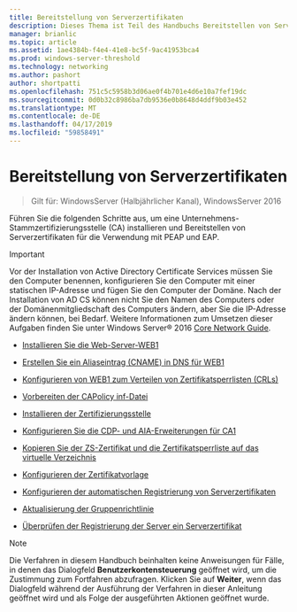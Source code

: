 ```yaml
---
title: Bereitstellung von Serverzertifikaten
description: Dieses Thema ist Teil des Handbuchs Bereitstellen von Serverzertifikaten für 802.1 X verkabelte und drahtlose Bereitstellungen
manager: brianlic
ms.topic: article
ms.assetid: 1ae4384b-f4e4-41e8-bc5f-9ac41953bca4
ms.prod: windows-server-threshold
ms.technology: networking
ms.author: pashort
author: shortpatti
ms.openlocfilehash: 751c5c5958b3d06ae0f4b701e4d6e10a7fef19dc
ms.sourcegitcommit: 0d0b32c8986ba7db9536e0b8648d4ddf9b03e452
ms.translationtype: MT
ms.contentlocale: de-DE
ms.lasthandoff: 04/17/2019
ms.locfileid: "59858491"
---
```

# <a name="server-certificate-deployment"></a>Bereitstellung von Serverzertifikaten

>Gilt für: WindowsServer (Halbjährlicher Kanal), WindowsServer 2016

Führen Sie die folgenden Schritte aus, um eine Unternehmens-Stammzertifizierungsstelle (CA) installieren und Bereitstellen von Serverzertifikaten für die Verwendung mit PEAP und EAP.  
  
> [!IMPORTANT]  
> Vor der Installation von Active Directory Certificate Services müssen Sie den Computer benennen, konfigurieren Sie den Computer mit einer statischen IP-Adresse und fügen Sie den Computer der Domäne. Nach der Installation von AD CS können nicht Sie den Namen des Computers oder der Domänenmitgliedschaft des Computers ändern, aber Sie die IP-Adresse ändern können, bei Bedarf. Weitere Informationen zum Umsetzen dieser Aufgaben finden Sie unter Windows Server&reg; 2016 [Core Network Guide](../../Core-Network-Guide.md).  

  
-   [Installieren Sie die Web-Server-WEB1](../../../core-network-guide/cncg/server-certs/Install-the-Web-Server-WEB1.md)  
  
-   [Erstellen Sie ein Aliaseintrag (CNAME) in DNS für WEB1](../../../core-network-guide/cncg/server-certs/Create-an-Alias-CNAME-Record-in-DNS-for-WEB1.md)  
  
-   [Konfigurieren von WEB1 zum Verteilen von Zertifikatsperrlisten (CRLs)](../../../core-network-guide/cncg/server-certs/Configure-WEB1-to-Distribute-Certificate-Revocation-Lists.md)  
  
-   [Vorbereiten der CAPolicy inf-Datei](../../../core-network-guide/cncg/server-certs/Prepare-the-CAPolicy-inf-File.md)  
  
-   [Installieren der Zertifizierungsstelle](../../../core-network-guide/cncg/server-certs/Install-the-Certification-Authority.md)  
  
-   [Konfigurieren Sie die CDP- und AIA-Erweiterungen für CA1](../../../core-network-guide/cncg/server-certs/Configure-the-CDP-and-AIA-Extensions-on-CA1.md)  
  
-   [Kopieren Sie der ZS-Zertifikat und die Zertifikatsperrliste auf das virtuelle Verzeichnis](../../../core-network-guide/cncg/server-certs/Copy-the-CA-Certificate-and-CRL-to-the-Virtual-Directory.md)  
  
-   [Konfigurieren der Zertifikatvorlage](../../../core-network-guide/cncg/server-certs/Configure-the-Server-Certificate-Template.md)  
  
-   [Konfigurieren der automatischen Registrierung von Serverzertifikaten](../../../core-network-guide/cncg/server-certs/Configure-Server-Certificate-Autoenrollment.md)  
  
-   [Aktualisierung der Gruppenrichtlinie](../../../core-network-guide/cncg/server-certs/Refresh-Group-Policy.md)  
  
-   [Überprüfen der Registrierung der Server ein Serverzertifikat](../../../core-network-guide/cncg/server-certs/Verify-Server-Enrollment-of-a-Server-Certificate.md)  
  
> [!NOTE]  
> Die Verfahren in diesem Handbuch beinhalten keine Anweisungen für Fälle, in denen das Dialogfeld **Benutzerkontensteuerung** geöffnet wird, um die Zustimmung zum Fortfahren abzufragen. Klicken Sie auf **Weiter**, wenn das Dialogfeld während der Ausführung der Verfahren in dieser Anleitung geöffnet wird und als Folge der ausgeführten Aktionen geöffnet wurde.  
  


